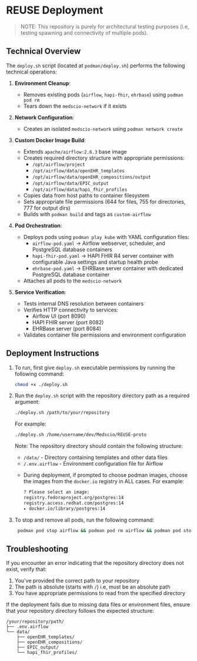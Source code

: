 # REUSE Deployment
> NOTE: This repository is purely for architectural testing purposes (i.e, testing spawning and connectivity of multiple pods).

## Technical Overview
The `deploy.sh` script (located at `podman/deploy.sh`) performs the following technical operations:

1. **Environment Cleanup**:
   - Removes existing pods (`airflow`, `hapi-fhir`, `ehrbase`) using `podman pod rm`
   - Tears down the `medscio-network` if it exists

2. **Network Configuration**:
   - Creates an isolated `medscio-network` using `podman network create`

3. **Custom Docker Image Build**:
   - Extends `apache/airflow:2.6.3` base image
   - Creates required directory structure with appropriate permissions:
     - `/opt/airflow/project`
     - `/opt/airflow/data/openEHR_templates`
     - `/opt/airflow/data/openEHR_compositions/output`
     - `/opt/airflow/data/EPIC_output`
     - `/opt/airflow/data/hapi_fhir_profiles`
   - Copies data from host paths to container filesystem
   - Sets appropriate file permissions (644 for files, 755 for directories, 777 for output dirs)
   - Builds with `podman build` and tags as `custom-airflow`

4. **Pod Orchestration**:
   - Deploys pods using `podman play kube` with YAML configuration files:
     - `airflow-pod.yaml` → Airflow webserver, scheduler, and PostgreSQL database containers
     - `hapi-fhir-pod.yaml` → HAPI FHIR R4 server container with configurable Java settings and startup health probe
     - `ehrbase-pod.yaml` → EHRBase server container with dedicated PostgreSQL database container
   - Attaches all pods to the `medscio-network`

5. **Service Verification**:
   - Tests internal DNS resolution between containers
   - Verifies HTTP connectivity to services:
     - Airflow UI (port 8090)
     - HAPI FHIR server (port 8082)
     - EHRBase server (port 8084)
   - Validates container file permissions and environment configuration

## Deployment Instructions 

1. To run, first give `deploy.sh` executable permissions by running the following command:

   ```bash
   chmod +x ./deploy.sh
   ```

2. Run the `deploy.sh` script with the repository directory path as a required argument:

   ```bash
   ./deploy.sh /path/to/your/repository
   ```

   For example:
   ```bash
   ./deploy.sh /home/username/dev/Medscio/REUSE-proto
   ```

   Note: The repository directory should contain the following structure:
   - `/data/` - Directory containing templates and other data files
   - `/.env.airflow` - Environment configuration file for Airflow

   * During deployment, if prompted to choose podman images, choose the images from the `docker.io` registry in ALL cases. For example:
   
        ```bash
        ? Please select an image: 
        registry.fedoraproject.org/postgres:14
        registry.access.redhat.com/postgres:14
        ▸ docker.io/library/postgres:14
        ```
        
3. To stop and remove all pods, run the following command:
   
   ```bash
    podman pod stop airflow && podman pod rm airflow && podman pod stop ehrbase && podman pod rm ehrbase && podman pod stop hapi-fhir && podman pod rm hapi-fhir
   ```

## Troubleshooting

If you encounter an error indicating that the repository directory does not exist, verify that:
1. You've provided the correct path to your repository
2. The path is absolute (starts with `/`) i.e, must be an absolute path
3. You have appropriate permissions to read from the specified directory

If the deployment fails due to missing data files or environment files, ensure that your repository directory follows the expected structure:
```
/your/repository/path/
├── .env.airflow
└── data/
    ├── openEHR_templates/
    ├── openEHR_compositions/
    ├── EPIC_output/
    └── hapi_fhir_profiles/
```
